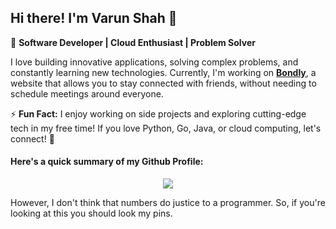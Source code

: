 ## Hi there! I'm Varun Shah 👋

🚀 **Software Developer | Cloud Enthusiast | Problem Solver**  

I love building innovative applications, solving complex problems, and constantly learning new technologies. Currently, I'm working on **[Bondly](https://bondly-fe.vercel.app)**, a website that allows you to stay connected with friends, without needing to schedule meetings around everyone.  

⚡ **Fun Fact:** I enjoy working on side projects and exploring cutting-edge tech in my free time! If you love Python, Go, Java, or cloud computing, let's connect! 🚀

#### Here's a quick summary of my Github Profile:

<p align="center">
  <img src="https://github-readme-stats.vercel.app/api?username=vsarunhah&count_private=true&hide=stars&show_icons=true&theme=buefy&hide_rank=true">
</p>

However, I don't think that numbers do justice to a programmer. So, if you're looking at this you should look my pins.
